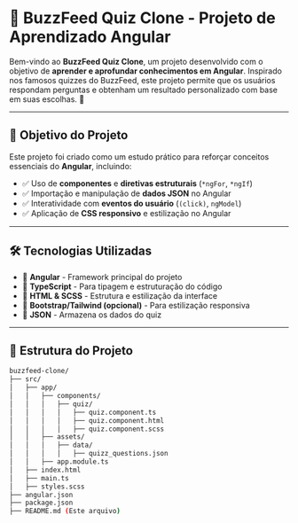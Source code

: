 # 🧠 BuzzFeed Quiz Clone - Projeto de Aprendizado Angular  

Bem-vindo ao **BuzzFeed Quiz Clone**, um projeto desenvolvido com o objetivo de **aprender e aprofundar conhecimentos em Angular**. Inspirado nos famosos quizzes do BuzzFeed, este projeto permite que os usuários respondam perguntas e obtenham um resultado personalizado com base em suas escolhas. 🚀  

---

## 🎯 Objetivo do Projeto  
Este projeto foi criado como um estudo prático para reforçar conceitos essenciais do **Angular**, incluindo:  
- ✅ Uso de **componentes** e **diretivas estruturais** (`*ngFor`, `*ngIf`)  
- ✅ Importação e manipulação de **dados JSON** no Angular  
- ✅ Interatividade com **eventos do usuário** (`(click)`, `ngModel`)  
- ✅ Aplicação de **CSS responsivo** e estilização no Angular  

---

## 🛠 Tecnologias Utilizadas  
- 🔹 **Angular** - Framework principal do projeto  
- 🔹 **TypeScript** - Para tipagem e estruturação do código  
- 🔹 **HTML & SCSS** - Estrutura e estilização da interface  
- 🔹 **Bootstrap/Tailwind (opcional)** - Para estilização responsiva  
- 🔹 **JSON** - Armazena os dados do quiz  

---

## 📂 Estrutura do Projeto  
```bash
buzzfeed-clone/
├── src/
│   ├── app/
│   │   ├── components/
│   │   │   ├── quiz/
│   │   │   │   ├── quiz.component.ts
│   │   │   │   ├── quiz.component.html
│   │   │   │   ├── quiz.component.scss
│   │   ├── assets/
│   │   │   ├── data/
│   │   │   │   ├── quizz_questions.json
│   │   ├── app.module.ts
│   ├── index.html
│   ├── main.ts
│   ├── styles.scss
├── angular.json
├── package.json
├── README.md (Este arquivo)
